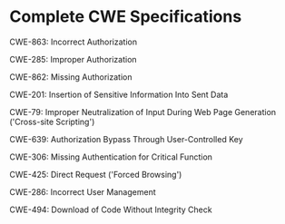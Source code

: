 

# Complete CWE Specifications

CWE-863: Incorrect Authorization

CWE-285: Improper Authorization

CWE-862: Missing Authorization

CWE-201: Insertion of Sensitive Information Into Sent Data

CWE-79: Improper Neutralization of Input During Web Page Generation ('Cross-site Scripting')

CWE-639: Authorization Bypass Through User-Controlled Key

CWE-306: Missing Authentication for Critical Function

CWE-425: Direct Request ('Forced Browsing')

CWE-286: Incorrect User Management

CWE-494: Download of Code Without Integrity Check
